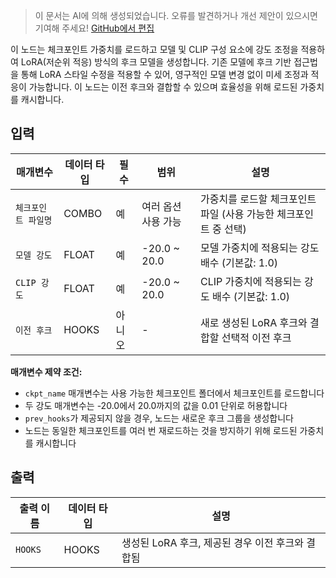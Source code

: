 > 이 문서는 AI에 의해 생성되었습니다. 오류를 발견하거나 개선 제안이 있으시면 기여해 주세요! [GitHub에서 편집](https://github.com/Comfy-Org/embedded-docs/blob/main/comfyui_embedded_docs/docs/CreateHookModelAsLora/ko.md)

이 노드는 체크포인트 가중치를 로드하고 모델 및 CLIP 구성 요소에 강도 조정을 적용하여 LoRA(저순위 적응) 방식의 후크 모델을 생성합니다. 기존 모델에 후크 기반 접근법을 통해 LoRA 스타일 수정을 적용할 수 있어, 영구적인 모델 변경 없이 미세 조정과 적응이 가능합니다. 이 노드는 이전 후크와 결합할 수 있으며 효율성을 위해 로드된 가중치를 캐시합니다.

## 입력

| 매개변수 | 데이터 타입 | 필수 | 범위 | 설명 |
|-----------|-----------|----------|-------|-------------|
| `체크포인트 파일명` | COMBO | 예 | 여러 옵션 사용 가능 | 가중치를 로드할 체크포인트 파일 (사용 가능한 체크포인트 중 선택) |
| `모델 강도` | FLOAT | 예 | -20.0 ~ 20.0 | 모델 가중치에 적용되는 강도 배수 (기본값: 1.0) |
| `CLIP 강도` | FLOAT | 예 | -20.0 ~ 20.0 | CLIP 가중치에 적용되는 강도 배수 (기본값: 1.0) |
| `이전 후크` | HOOKS | 아니오 | - | 새로 생성된 LoRA 후크와 결합할 선택적 이전 후크 |

**매개변수 제약 조건:**

- `ckpt_name` 매개변수는 사용 가능한 체크포인트 폴더에서 체크포인트를 로드합니다
- 두 강도 매개변수는 -20.0에서 20.0까지의 값을 0.01 단위로 허용합니다
- `prev_hooks`가 제공되지 않을 경우, 노드는 새로운 후크 그룹을 생성합니다
- 노드는 동일한 체크포인트를 여러 번 재로드하는 것을 방지하기 위해 로드된 가중치를 캐시합니다

## 출력

| 출력 이름 | 데이터 타입 | 설명 |
|-------------|-----------|-------------|
| `HOOKS` | HOOKS | 생성된 LoRA 후크, 제공된 경우 이전 후크와 결합됨 |
